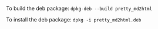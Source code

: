 To build the deb package: `dpkg-deb --build pretty_md2html`

To install the deb package: `dpkg -i pretty_md2html.deb`
